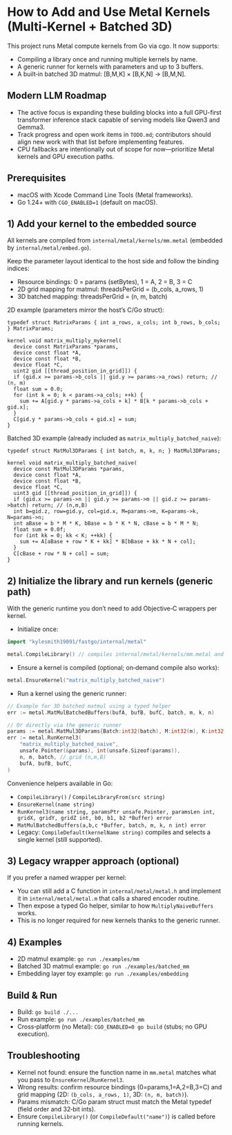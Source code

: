 # How to Add and Use Metal Kernels (Multi‑Kernel + Batched 3D)

This project runs Metal compute kernels from Go via cgo. It now supports:
- Compiling a library once and running multiple kernels by name.
- A generic runner for kernels with parameters and up to 3 buffers.
- A built‑in batched 3D matmul: [B,M,K] × [B,K,N] → [B,M,N].

## Modern LLM Roadmap
- The active focus is expanding these building blocks into a full GPU-first transformer inference stack capable of serving models like Qwen3 and Gemma3.
- Track progress and open work items in `TODO.md`; contributors should align new work with that list before implementing features.
- CPU fallbacks are intentionally out of scope for now—prioritize Metal kernels and GPU execution paths.

## Prerequisites
- macOS with Xcode Command Line Tools (Metal frameworks).
- Go 1.24+ with `CGO_ENABLED=1` (default on macOS).

## 1) Add your kernel to the embedded source
All kernels are compiled from `internal/metal/kernels/mm.metal` (embedded by `internal/metal/embed.go`).

Keep the parameter layout identical to the host side and follow the binding indices:
- Resource bindings: 0 = params (setBytes), 1 = A, 2 = B, 3 = C
- 2D grid mapping for matmul: threadsPerGrid = (b_cols, a_rows, 1)
- 3D batched mapping: threadsPerGrid = (n, m, batch)

2D example (parameters mirror the host’s C/Go struct):
```metal
typedef struct MatrixParams { int a_rows, a_cols; int b_rows, b_cols; } MatrixParams;

kernel void matrix_multiply_mykernel(
  device const MatrixParams *params,
  device const float *A,
  device const float *B,
  device float *C,
  uint2 gid [[thread_position_in_grid]]) {
  if (gid.x >= params->b_cols || gid.y >= params->a_rows) return; // (n, m)
  float sum = 0.0;
  for (int k = 0; k < params->a_cols; ++k) {
    sum += A[gid.y * params->a_cols + k] * B[k * params->b_cols + gid.x];
  }
  C[gid.y * params->b_cols + gid.x] = sum;
}
```

Batched 3D example (already included as `matrix_multiply_batched_naive`):
```metal
typedef struct MatMul3DParams { int batch, m, k, n; } MatMul3DParams;

kernel void matrix_multiply_batched_naive(
  device const MatMul3DParams *params,
  device const float *A,
  device const float *B,
  device float *C,
  uint3 gid [[thread_position_in_grid]]) {
  if (gid.x >= params->n || gid.y >= params->m || gid.z >= params->batch) return; // (n,m,B)
  int b=gid.z, row=gid.y, col=gid.x, M=params->m, K=params->k, N=params->n;
  int aBase = b * M * K, bBase = b * K * N, cBase = b * M * N;
  float sum = 0.0f;
  for (int kk = 0; kk < K; ++kk) {
    sum += A[aBase + row * K + kk] * B[bBase + kk * N + col];
  }
  C[cBase + row * N + col] = sum;
}
```

## 2) Initialize the library and run kernels (generic path)
With the generic runtime you don’t need to add Objective‑C wrappers per kernel.

- Initialize once:
```go
import "kylesmith19091/fastgo/internal/metal"

metal.CompileLibrary() // compiles internal/metal/kernels/mm.metal and creates a command queue
```

- Ensure a kernel is compiled (optional; on‑demand compile also works):
```go
metal.EnsureKernel("matrix_multiply_batched_naive")
```

- Run a kernel using the generic runner:
```go
// Example for 3D batched matmul using a typed helper
err := metal.MatMulBatchedBuffers(bufA, bufB, bufC, batch, m, k, n)

// Or directly via the generic runner
params := metal.MatMul3DParams{Batch:int32(batch), M:int32(m), K:int32(k), N:int32(n)}
err := metal.RunKernel3(
    "matrix_multiply_batched_naive",
    unsafe.Pointer(&params), int(unsafe.Sizeof(params)),
    n, m, batch, // grid (n,m,B)
    bufA, bufB, bufC,
)
```

Convenience helpers available in Go:
- `CompileLibrary()` / `CompileLibraryFrom(src string)`
- `EnsureKernel(name string)`
- `RunKernel3(name string, paramsPtr unsafe.Pointer, paramsLen int, gridX, gridY, gridZ int, b0, b1, b2 *Buffer) error`
- `MatMulBatchedBuffers(a,b,c *Buffer, batch, m, k, n int) error`
- Legacy: `CompileDefault(kernelName string)` compiles and selects a single kernel (still supported).

## 3) Legacy wrapper approach (optional)
If you prefer a named wrapper per kernel:
- You can still add a C function in `internal/metal/metal.h` and implement it in `internal/metal/metal.m` that calls a shared encoder routine.
- Then expose a typed Go helper, similar to how `MultiplyNaiveBuffers` works.
- This is no longer required for new kernels thanks to the generic runner.

## 4) Examples
- 2D matmul example: `go run ./examples/mm`
- Batched 3D matmul example: `go run ./examples/batched_mm`
- Embedding layer toy example: `go run ./examples/embedding`

## Build & Run
- Build: `go build ./...`
- Run example: `go run ./examples/batched_mm`
- Cross‑platform (no Metal): `CGO_ENABLED=0 go build` (stubs; no GPU execution).

## Troubleshooting
- Kernel not found: ensure the function name in `mm.metal` matches what you pass to `EnsureKernel`/`RunKernel3`.
- Wrong results: confirm resource bindings (0=params,1=A,2=B,3=C) and grid mapping (2D: `(b_cols, a_rows, 1)`, 3D: `(n, m, batch)`).
- Params mismatch: C/Go param struct must match the Metal typedef (field order and 32‑bit ints).
- Ensure `CompileLibrary()` (or `CompileDefault("name")`) is called before running kernels.